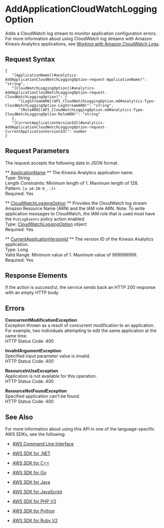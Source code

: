 # AddApplicationCloudWatchLoggingOption<a name="API_AddApplicationCloudWatchLoggingOption"></a>

Adds a CloudWatch log stream to monitor application configuration errors\. For more information about using CloudWatch log streams with Amazon Kinesis Analytics applications, see [Working with Amazon CloudWatch Logs](http://docs.aws.amazon.com/kinesisanalytics/latest/dev/cloudwatch-logs.html)\.

## Request Syntax<a name="API_AddApplicationCloudWatchLoggingOption_RequestSyntax"></a>

```
{
   "[ApplicationName](#analytics-AddApplicationCloudWatchLoggingOption-request-ApplicationName)": "string",
   "[CloudWatchLoggingOption](#analytics-AddApplicationCloudWatchLoggingOption-request-CloudWatchLoggingOption)": { 
      "[LogStreamARN](API_CloudWatchLoggingOption.md#analytics-Type-CloudWatchLoggingOption-LogStreamARN)": "string",
      "[RoleARN](API_CloudWatchLoggingOption.md#analytics-Type-CloudWatchLoggingOption-RoleARN)": "string"
   },
   "[CurrentApplicationVersionId](#analytics-AddApplicationCloudWatchLoggingOption-request-CurrentApplicationVersionId)": number
}
```

## Request Parameters<a name="API_AddApplicationCloudWatchLoggingOption_RequestParameters"></a>

The request accepts the following data in JSON format\.

 ** [ApplicationName](#API_AddApplicationCloudWatchLoggingOption_RequestSyntax) **   <a name="analytics-AddApplicationCloudWatchLoggingOption-request-ApplicationName"></a>
The Kinesis Analytics application name\.  
Type: String  
Length Constraints: Minimum length of 1\. Maximum length of 128\.  
Pattern: `[a-zA-Z0-9_.-]+`   
Required: Yes

 ** [CloudWatchLoggingOption](#API_AddApplicationCloudWatchLoggingOption_RequestSyntax) **   <a name="analytics-AddApplicationCloudWatchLoggingOption-request-CloudWatchLoggingOption"></a>
Provides the CloudWatch log stream Amazon Resource Name \(ARN\) and the IAM role ARN\. Note: To write application messages to CloudWatch, the IAM role that is used must have the `PutLogEvents` policy action enabled\.  
Type: [CloudWatchLoggingOption](API_CloudWatchLoggingOption.md) object  
Required: Yes

 ** [CurrentApplicationVersionId](#API_AddApplicationCloudWatchLoggingOption_RequestSyntax) **   <a name="analytics-AddApplicationCloudWatchLoggingOption-request-CurrentApplicationVersionId"></a>
The version ID of the Kinesis Analytics application\.  
Type: Long  
Valid Range: Minimum value of 1\. Maximum value of 999999999\.  
Required: Yes

## Response Elements<a name="API_AddApplicationCloudWatchLoggingOption_ResponseElements"></a>

If the action is successful, the service sends back an HTTP 200 response with an empty HTTP body\.

## Errors<a name="API_AddApplicationCloudWatchLoggingOption_Errors"></a>

 **ConcurrentModificationException**   
Exception thrown as a result of concurrent modification to an application\. For example, two individuals attempting to edit the same application at the same time\.  
HTTP Status Code: 400

 **InvalidArgumentException**   
Specified input parameter value is invalid\.  
HTTP Status Code: 400

 **ResourceInUseException**   
Application is not available for this operation\.  
HTTP Status Code: 400

 **ResourceNotFoundException**   
Specified application can't be found\.  
HTTP Status Code: 400

## See Also<a name="API_AddApplicationCloudWatchLoggingOption_SeeAlso"></a>

For more information about using this API in one of the language\-specific AWS SDKs, see the following:

+  [AWS Command Line Interface](http://docs.aws.amazon.com/goto/aws-cli/kinesisanalytics-2015-08-14/AddApplicationCloudWatchLoggingOption) 

+  [AWS SDK for \.NET](http://docs.aws.amazon.com/goto/DotNetSDKV3/kinesisanalytics-2015-08-14/AddApplicationCloudWatchLoggingOption) 

+  [AWS SDK for C\+\+](http://docs.aws.amazon.com/goto/SdkForCpp/kinesisanalytics-2015-08-14/AddApplicationCloudWatchLoggingOption) 

+  [AWS SDK for Go](http://docs.aws.amazon.com/goto/SdkForGoV1/kinesisanalytics-2015-08-14/AddApplicationCloudWatchLoggingOption) 

+  [AWS SDK for Java](http://docs.aws.amazon.com/goto/SdkForJava/kinesisanalytics-2015-08-14/AddApplicationCloudWatchLoggingOption) 

+  [AWS SDK for JavaScript](http://docs.aws.amazon.com/goto/AWSJavaScriptSDK/kinesisanalytics-2015-08-14/AddApplicationCloudWatchLoggingOption) 

+  [AWS SDK for PHP V3](http://docs.aws.amazon.com/goto/SdkForPHPV3/kinesisanalytics-2015-08-14/AddApplicationCloudWatchLoggingOption) 

+  [AWS SDK for Python](http://docs.aws.amazon.com/goto/boto3/kinesisanalytics-2015-08-14/AddApplicationCloudWatchLoggingOption) 

+  [AWS SDK for Ruby V2](http://docs.aws.amazon.com/goto/SdkForRubyV2/kinesisanalytics-2015-08-14/AddApplicationCloudWatchLoggingOption) 